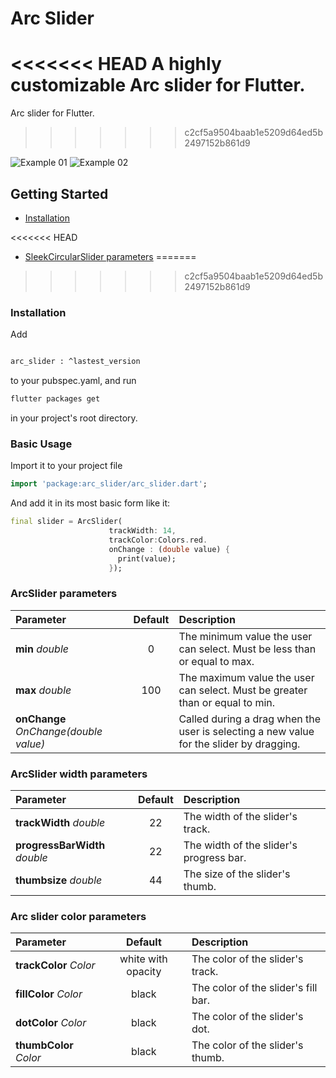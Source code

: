 

# Arc Slider

<<<<<<< HEAD
A highly customizable Arc slider for Flutter.
=======
Arc slider for Flutter.
>>>>>>> c2cf5a9504baab1e5209d64ed5b2497152b861d9

![Example 01](doc/slider00.gif) ![Example 02](doc/slider01.gif)


## Getting Started

- [Installation](#installation)

<<<<<<< HEAD
- [SleekCircularSlider parameters](#sleekcircularslider-parameters)
=======

>>>>>>> c2cf5a9504baab1e5209d64ed5b2497152b861d9


### Installation

Add

```bash

arc_slider : ^lastest_version

```

to your pubspec.yaml, and run

```bash
flutter packages get
```

in your project's root directory.

### Basic Usage


Import it to your project file

```dart
import 'package:arc_slider/arc_slider.dart';
```

And add it in its most basic form like it:

```dart
final slider = ArcSlider(
                      trackWidth: 14,
                      trackColor:Colors.red.
                      onChange : (double value) {
                        print(value);
                      });
```




### ArcSlider parameters


| Parameter                 |                       Default                       | Description                                                                                                             |
| :------------------------ | :-------------------------------------------------: | :---------------------------------------------------------------------------------------------------------------------- |
| **min** *double*                     |                         0                           | The minimum value the user can select.  Must be less than or equal to max. |
| **max** *double*                     |                         100                         | The maximum value the user can select. Must be greater than or equal to min.  |
| **onChange** *OnChange(double value)*|                                                     | Called during a drag when the user is selecting a new value for the slider by dragging. |




### ArcSlider width parameters

| Parameter                 |                       Default                       | Description                                                                                                             |
| :------------------------ | :-------------------------------------------------: | :---------------------------------------------------------------------------------------------------------------------- |
| **trackWidth** *double*              |                22                | The width of the slider's track.                        |
| **progressBarWidth** *double*        |                22                | The width of the slider's progress bar.                 |
| **thumbsize** *double*             |                44              | The size of the slider's thumb. |



### Arc slider color parameters

| Parameter                 |                       Default                       | Description                                                                                                             |
| :------------------------ | :-------------------------------------------------: | :---------------------------------------------------------------------------------------------------------------------- |
| **trackColor** *Color*               |                white with opacity                             | The color of the slider's track.                        |
| **fillColor** *Color*         |                    black                                 | The color of the slider's fill bar.  |
| **dotColor** *Color*                 |                black                             | The color of the slider's dot.                       |
| **thumbColor** *Color*                 |                black                             | The color of the slider's thumb.                       |




